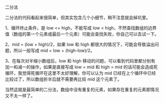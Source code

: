 二分法

二分法的代码看起来很简单，但其实包含几个小细节，稍不注意就会掉坑里。
 
1、循环终止条件，是 low <= high，不能写成 low < high，不然查找数组的边界值（数组的第一个元素或最后一个元素）可能会查找失败，你自己可以去试一下。
 
2、mid = (low + high)/2，如果 low 和 high 都很大的情况下，可能会导致溢出问题，所以一般写成 mid = low + (high-low)/2。
 
3、在每次对半缩小数组后，low 和 high 移动的问题，可以看到代码里都分别有加一和减一的操作，如果是直接写成 low = mid 和 high = mid 的话可能会造成死循环，我觉得死循环在这里不太好理解，你可以认为 mid 已经在上个循环中已经比较过了，所以数组折半后就不需要再比较 mid 这个元素了。
 
当然这就是最简单的二分法，数组中没有重复的元素，如果存在重复的元素那情况又不太一样了。